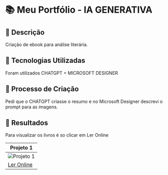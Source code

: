 <h1> 📚 Meu Portfólio - IA GENERATIVA </h1>

## 🌸 Descrição
Criação de ebook para análise literária.

## 🌸 Tecnologias Utilizadas
Foram utilizados CHATGPT + MICROSOFT DESIGNER

## 🌸 Processo de Criação
Pedi que o CHATGPT criasse o resumo e no Microsoft Designer descrevi o prompt para as imagens.

## 🌸 Resultados
Para visualizar os livros é so clicar em Ler Online

| Projeto 1           | 
|----------------------|
| ![Projeto 1](https://image.slidesharecdn.com/livrodoedgarallanpoebyellagui-241125121027-dd75e53d/85/Analise-Literario-Edgar-Allan-Poe-by-ellagui-pdf-1-320.jpg) 
| [Ler Online](https://pt.slideshare.net/slideshow/analise-literario-edgar-allan-poe-by-ellagui-pdf/273583566) | 

